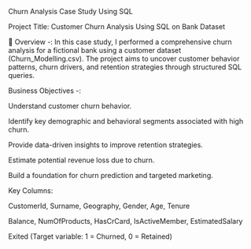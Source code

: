 Churn Analysis Case Study Using SQL

Project Title: Customer Churn Analysis Using SQL on Bank Dataset   

📄 Overview   -: In this case study, I performed a comprehensive churn analysis for a fictional
bank using a customer dataset (Churn_Modelling.csv). The project aims to uncover customer behavior 
patterns, churn drivers, and retention strategies through structured SQL queries.

Business Objectives -: 

Understand customer churn behavior.

Identify key demographic and behavioral segments associated with high churn.

Provide data-driven insights to improve retention strategies.

Estimate potential revenue loss due to churn.

Build a foundation for churn prediction and targeted marketing.

Key Columns:

CustomerId, Surname, Geography, Gender, Age, Tenure

Balance, NumOfProducts, HasCrCard, IsActiveMember, EstimatedSalary

Exited (Target variable: 1 = Churned, 0 = Retained)
